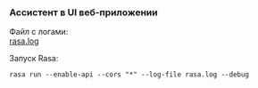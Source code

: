 ### Ассистент в UI веб-приложении

Файл с логами:  
[rasa.log](../rasa/rasa.log)

Запуск Rasa:   
```
rasa run --enable-api --cors "*" --log-file rasa.log --debug
```